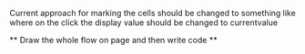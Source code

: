 Current approach for marking the cells should be changed to something like
<Cell onClick={} currentValue='x'>
where on the click the display value should be changed to currentvalue

** Draw the whole flow on page and then write code **

